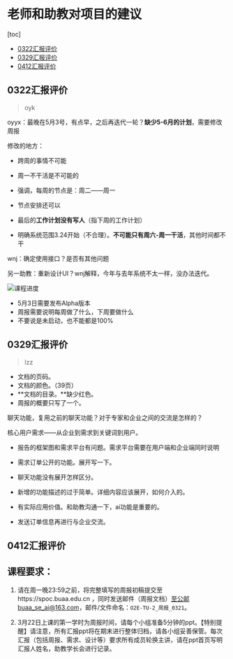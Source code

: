 # 老师和助教对项目的建议

[toc]

- [0322汇报评价](0322汇报评价)
- [0329汇报评价](0329汇报评价)
- [0412汇报评价](0412汇报评价)

## 0322汇报评价

> oyk

oyyx：最晚在5月3号，有点早，之后再迭代一轮？**缺少5-6月的计划**，需要修改周报

修改的地方：

* 跨周的事情不可能
* 周一不干活是不可能的
* 强调，每周的节点是：周二——周一

* 节点安排还可以

* 最后的**工作计划没有写人**（指下周的工作计划）

* 明确系统范围3.24开始（不合理）。**不可能只有周六-周一干活**，其他时间都不干

wnj：确定使用接口？是否有其他问题

另一助教：重新设计UI？wnj解释，今年与去年系统不太一样，没办法迭代。

![课程进度](https://gitee.com/imingx/picgo/raw/master/2022/202203221428998.png)

- 5月3日需要发布Alpha版本 
- 周报需要说明每周做了什么，下周要做什么
- 不要说是未启动，也不能都是100%

## 0329汇报评价

> lzz

- 文档的页码。
- 文档的颜色。（39页）
- **文档的目录。**缺少红色。
- 周报的概要只写了一个。

聊天功能，复用之前的聊天功能？对于专家和企业之间的交流是怎样的？

核心用户需求——从企业到需求到关键词到用户。



- 报告的框架图和需求平台有问题。需求平台需要在用户端和企业端同时说明
- 需求订单公开的功能。展开写一下。
- 聊天功能没有展开怎样区分。
- 新增的功能描述的过于简单。详细内容应该展开，如何介入的。



- 有实际应用价值。和助教沟通一下，ai功能是重要的。
- 发送订单信息再进行与企业交流。



## 0412汇报评价







## 课程要求：

1. 请在周一晚23:59之前，将完整填写的周报初稿提交至https://spoc.buaa.edu.cn ，同时发送邮件（周报文档）至公邮buaa_se_ai@163.com，邮件/文件命名：`O2E-TU-2_周报_0321`。

2. 3月22日上课的第一学时为周报时间，请每个小组准备5分钟的ppt。【特别提醒】请注意，所有汇报ppt将在期末进行整体归档，请各小组妥善保管。每次汇报（包括周报、需求、设计等）要求所有成员轮换主讲，请在ppt首页写明汇报人姓名，助教学长会进行记录。